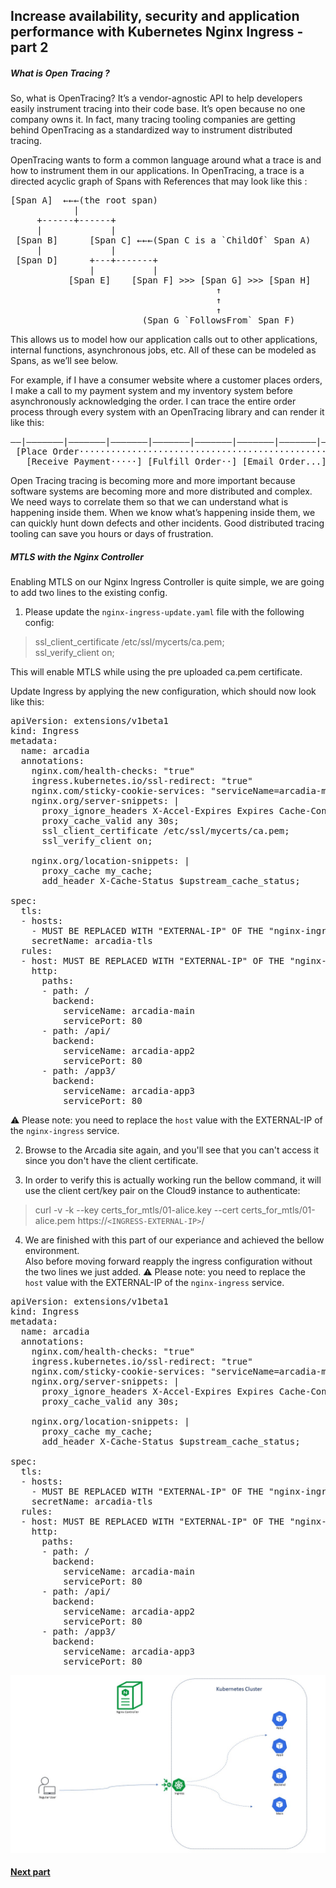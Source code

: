 ## Increase availability, security and application performance with Kubernetes Nginx Ingress - part 2

##### What is Open Tracing ?

So, what is OpenTracing? It’s a vendor-agnostic API to help developers easily instrument tracing into their code base. It’s open because no one company owns it. In fact, many tracing tooling companies are getting behind OpenTracing as a standardized way to instrument distributed tracing.

OpenTracing wants to form a common language around what a trace is and how to instrument them in our applications. In OpenTracing, a trace is a directed acyclic graph of Spans with References that may look like this :
<pre>
[Span A]  ←←←(the root span)
            |
     +------+------+
     |             |
 [Span B]      [Span C] ←←←(Span C is a `ChildOf` Span A)
     |             |
 [Span D]      +---+-------+
               |           |
           [Span E]    [Span F] >>> [Span G] >>> [Span H]
                                       ↑
                                       ↑
                                       ↑
                         (Span G `FollowsFrom` Span F)
</pre>
This allows us to model how our application calls out to other applications, internal functions, asynchronous jobs, etc. All of these can be modeled as Spans, as we’ll see below.

For example, if I have a consumer website where a customer places orders, I make a call to my payment system and my inventory system before asynchronously acknowledging the order. I can trace the entire order process through every system with an OpenTracing library and can render it like this:
<pre>
––|–––––––|–––––––|–––––––|–––––––|–––––––|–––––––|–––––––|–> time
 [Place Order···················································]
   [Receive Payment·····] [Fulfill Order··] [Email Order...]
</pre>

Open Tracing tracing is becoming more and more important because software systems are becoming more and more distributed and complex. We need ways to correlate them so that we can understand what is happening inside them. When we know what’s happening inside them, we can quickly hunt down defects and other incidents. Good distributed tracing tooling can save you hours or days of frustration.

##### MTLS with the Nginx Controller

Enabling MTLS on our Nginx Ingress Controller is quite simple, we are going to add two lines to the existing config.
1. Please update the `nginx-ingress-update.yaml` file with the following config:  

> ssl_client_certificate /etc/ssl/mycerts/ca.pem;  
> ssl_verify_client on;

This will enable MTLS while using the pre uploaded ca.pem certificate.

Update Ingress by applying the new configuration, which should now look like this:
<pre>
apiVersion: extensions/v1beta1
kind: Ingress
metadata:
  name: arcadia
  annotations:
    nginx.com/health-checks: "true"    	
    ingress.kubernetes.io/ssl-redirect: "true"
    nginx.com/sticky-cookie-services: "serviceName=arcadia-main srv_id expires=1h path=/"
    nginx.org/server-snippets: |
      proxy_ignore_headers X-Accel-Expires Expires Cache-Control;
      proxy_cache_valid any 30s;
      ssl_client_certificate /etc/ssl/mycerts/ca.pem;
      ssl_verify_client on;

    nginx.org/location-snippets: |      
      proxy_cache my_cache;
      add_header X-Cache-Status $upstream_cache_status;

spec:
  tls:
  - hosts:
    - MUST BE REPLACED WITH "EXTERNAL-IP" OF THE "nginx-ingress" SERVICE
    secretName: arcadia-tls
  rules:
  - host: MUST BE REPLACED WITH "EXTERNAL-IP" OF THE "nginx-ingress" SERVICE
    http:
      paths:
      - path: /
        backend:
          serviceName: arcadia-main
          servicePort: 80
      - path: /api/
        backend:
          serviceName: arcadia-app2
          servicePort: 80
      - path: /app3/
        backend:
          serviceName: arcadia-app3
          servicePort: 80
</pre>
  
:warning: Please note: you need to replace the `host` value with the EXTERNAL-IP of the `nginx-ingress` service.

2. Browse to the Arcadia site again, and you'll see that you can't access it since you don't have the client certificate.  
  
  
3. In order to verify this is actually working run the bellow command, it will use the client cert/key pair on the Cloud9 instance to authenticate:


> curl -v -k --key certs_for_mtls/01-alice.key --cert certs_for_mtls/01-alice.pem https://`<INGRESS-EXTERNAL-IP>`/


4. We are finished with this part of our experiance and achieved the bellow environment.  
Also before moving forward reapply the ingress configuration without the two lines we just added.
:warning: Please note: you need to replace the `host` value with the EXTERNAL-IP of the `nginx-ingress` service.

<pre>
apiVersion: extensions/v1beta1
kind: Ingress
metadata:
  name: arcadia
  annotations:
    nginx.com/health-checks: "true"    	
    ingress.kubernetes.io/ssl-redirect: "true"
    nginx.com/sticky-cookie-services: "serviceName=arcadia-main srv_id expires=1h path=/"
    nginx.org/server-snippets: |
      proxy_ignore_headers X-Accel-Expires Expires Cache-Control;
      proxy_cache_valid any 30s;      

    nginx.org/location-snippets: |      
      proxy_cache my_cache;
      add_header X-Cache-Status $upstream_cache_status;

spec:
  tls:
  - hosts:
    - MUST BE REPLACED WITH "EXTERNAL-IP" OF THE "nginx-ingress" SERVICE
    secretName: arcadia-tls
  rules:
  - host: MUST BE REPLACED WITH "EXTERNAL-IP" OF THE "nginx-ingress" SERVICE
    http:
      paths:
      - path: /
        backend:
          serviceName: arcadia-main
          servicePort: 80
      - path: /api/
        backend:
          serviceName: arcadia-app2
          servicePort: 80
      - path: /app3/
        backend:
          serviceName: arcadia-app3
          servicePort: 80
</pre>


![](images/5env.JPG)

#### [Next part](6controller.md)





